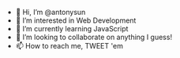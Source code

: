 - 👋 Hi, I’m @antonysun
- 👀 I’m interested in Web Development
- 🌱 I’m currently learning JavaScript
- 💞️ I’m looking to collaborate on anything I guess!
- 📫 How to reach me, TWEET 'em

<!---
antonypauson/antonypauson is a ✨ special ✨ repository because its `README.md` (this file) appears on your GitHub profile.
You can click the Preview link to take a look at your changes.
--->
